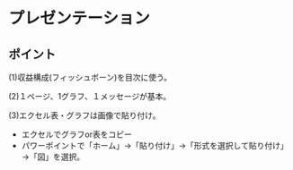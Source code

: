 # プレゼンテーション  
## ポイント  
(1)収益構成(フィッシュボーン)を目次に使う。  

(2)１ページ、1グラフ、１メッセージが基本。  

(3)エクセル表・グラフは画像で貼り付け。  
* エクセルでグラフor表をコピー  
* パワーポイントで「ホーム」→「貼り付け」→「形式を選択して貼り付け」→「図」を選択。  



